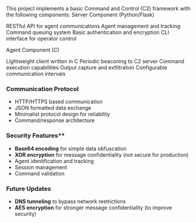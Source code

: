 This project implements a basic Command and Control (C2) framework with the following components:
Server Component (Python/Flask)

RESTful API for agent communications
Agent management and tracking
Command queuing system
Basic authentication and encryption
CLI interface for operator control

Agent Component (C)

Lightweight client written in C
Periodic beaconing to C2 server
Command execution capabilities
Output capture and exfiltration
Configurable communication intervals

### Communication Protocol

- HTTP/HTTPS based communication
- JSON formatted data exchange
- Minimalist protocol design for reliability
- Command/response architecture

### Security Features**

- **Base64 encoding** for simple data obfuscation
- **XOR encryption** for message confidentiality (not secure for production)
- Agent identification and tracking
- Session management
- Command validation

### Future Updates
- **DNS tunneling** to bypass network restrictions
- **AES encryption** for stronger message confidentiality (to improve security)

